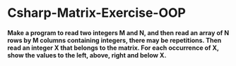 # Csharp-Matrix-Exercise-OOP
<h4> Make a program to read two integers M and N, and then read an array of N rows by M columns containing integers, there may be repetitions. Then read an integer X that belongs to the matrix. For each occurrence of X, show the values ​​to the left, above, right and below X.</h4>
